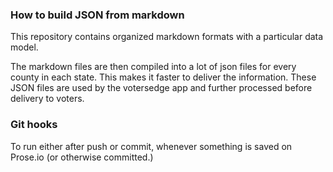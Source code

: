 ### How to build JSON from markdown
This repository contains organized markdown formats with a particular data model. 

The markdown files are then compiled into a lot of json files for every county in each state. This makes it faster to deliver the information. These JSON files are used by the votersedge app and further processed before delivery to voters.

### Git hooks
To run either after push or commit, whenever something is saved on Prose.io (or otherwise committed.)